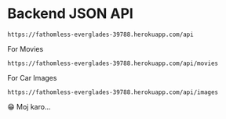 # Backend JSON API

```
https://fathomless-everglades-39788.herokuapp.com/api

```


For Movies

```
https://fathomless-everglades-39788.herokuapp.com/api/movies

```


For Car Images

```
https://fathomless-everglades-39788.herokuapp.com/api/images

```


😁 Moj karo...
